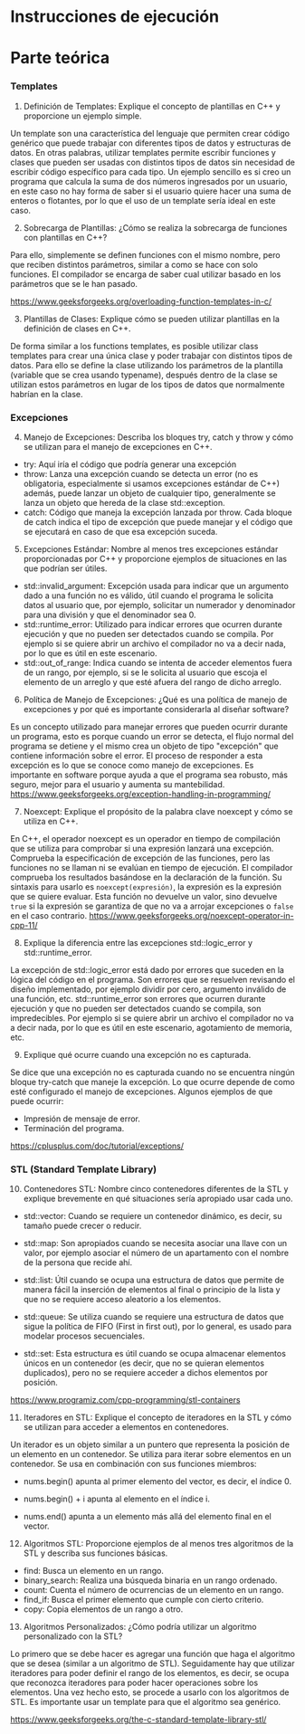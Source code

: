 # Instrucciones de ejecución

# Parte teórica
### Templates
1. Definición de Templates: Explique el concepto de plantillas en C++ y proporcione un ejemplo simple.

Un template son una característica del lenguaje que permiten crear código genérico que puede trabajar con diferentes tipos de datos y estructuras de datos. En otras palabras, utilizar templates permite escribir funciones y clases que pueden ser usadas con distintos tipos de datos sin necesidad de escribir código específico para cada tipo. Un ejemplo sencillo es si creo un programa que calcula la suma de dos números ingresados por un usuario, en este caso no hay forma de saber si el usuario quiere hacer una suma de enteros o flotantes, por lo que el uso de un template sería ideal en este caso.

2. Sobrecarga de Plantillas: ¿Cómo se realiza la sobrecarga de funciones con plantillas en C++?

Para ello, simplemente se definen funciones con el mismo nombre, pero que reciben distintos parámetros, similar a como se hace con solo funciones. El compilador se encarga de saber cual utilizar basado en los parámetros que se le han pasado.

https://www.geeksforgeeks.org/overloading-function-templates-in-c/

3. Plantillas de Clases: Explique cómo se pueden utilizar plantillas en la definición de clases en C++.

De forma similar a  los functions templates, es posible utilizar class templates para crear una única clase y poder trabajar con distintos tipos de datos. Para ello se define la clase utilizando los parámetros de la plantilla (variable que se crea usando typename), después dentro de la clase se utilizan estos parámetros en lugar de los tipos de datos que normalmente habrían en la clase.

### Excepciones
4. Manejo de Excepciones: Describa los bloques try, catch y throw y cómo se utilizan para el manejo de excepciones en C++.

- try: Aquí iría el código que podría generar una excepción
- throw: Lanza una excepción cuando se detecta un error (no es obligatoria, especialmente si usamos excepciones estándar de C++) además, puede lanzar un objeto de cualquier tipo, generalmente se lanza un objeto que hereda de la clase std::exception.
- catch: Código que maneja la excepción lanzada por throw. Cada bloque de catch indica el tipo de excepción que puede manejar y el código que se ejecutará en caso de que esa excepción suceda.

5. Excepciones Estándar: Nombre al menos tres excepciones estándar proporcionadas por C++ y proporcione ejemplos de situaciones en las que podrían ser útiles.

- std::invalid_argument: Excepción usada para indicar que un argumento dado a una función no es válido, útil cuando el programa le solicita datos al usuario que, por ejemplo, solicitar un numerador y denominador para una división y que el denominador sea 0.
- std::runtime_error: Utilizado para indicar errores que ocurren durante ejecución y que no pueden ser detectados cuando se compila. Por ejemplo si se quiere abrir un archivo el compilador no va a decir nada, por lo que es útil en este escenario.
- std::out_of_range: Indica cuando se intenta de acceder elementos fuera de un rango, por ejemplo, si se le solicita al usuario que escoja el elemento de un arreglo y que esté afuera del rango de dicho arreglo.

6. Política de Manejo de Excepciones: ¿Qué es una política de manejo de excepciones y por qué es importante considerarla al diseñar software?

Es un concepto utilizado para manejar errores que pueden ocurrir durante un programa, esto es porque cuando un error se detecta, el flujo normal del programa se detiene y el mismo crea un objeto de tipo "excepción" que contiene información sobre el error. El proceso de responder a esta excepción es lo que se conoce como manejo de excepciones.
Es importante en software porque ayuda a que el programa sea robusto, más seguro, mejor para el usuario y aumenta su mantebilidad.
https://www.geeksforgeeks.org/exception-handling-in-programming/

7. Noexcept: Explique el propósito de la palabra clave noexcept y cómo se utiliza en C++.

En C++, el operador noexcept es un operador en tiempo de compilación que se utiliza para comprobar si una expresión lanzará una excepción. Comprueba la especificación de excepción de las funciones, pero las funciones no se llaman ni se evalúan en tiempo de ejecución. El compilador comprueba los resultados basándose en la declaración de la función.
Su sintaxis para usarlo es `noexcept(expresión)`, la expresión es la expresión que se quiere evaluar. Esta función no devuelve un valor, sino devuelve `true` si la expresión se garantiza de que no va a arrojar excepciones o `false` en el caso contrario.
https://www.geeksforgeeks.org/noexcept-operator-in-cpp-11/

8. Explique la diferencia entre las excepciones std::logic_error y std::runtime_error.

La excepción de std::logic_error está dado por errores que suceden en la lógica del código en el programa. Son errores que se resuelven revisando el diseño implementado, por ejemplo dividir por cero, argumento inválido de una función, etc.
std::runtime_error son errores que ocurren durante ejecución y que no pueden ser detectados cuando se compila, son impredecibles. Por ejemplo si se quiere abrir un archivo el compilador no va a decir nada, por lo que es útil en este escenario, agotamiento de memoria, etc.

9. Explique qué ocurre cuando una excepción no es capturada.

Se dice que una excepción no es capturada cuando no se encuentra ningún bloque try-catch que maneje la excepción. Lo que ocurre depende de como esté configurado el manejo de excepciones. Algunos ejemplos de que puede ocurrir:
- Impresión de mensaje de error.
- Terminación del programa.

https://cplusplus.com/doc/tutorial/exceptions/

### STL (Standard Template Library)
10. Contenedores STL: Nombre cinco contenedores diferentes de la STL y explique brevemente en qué situaciones sería apropiado usar cada uno.
- std::vector: Cuando se requiere un contenedor dinámico, es decir, su tamaño puede crecer o reducir.

- std::map: Son apropiados cuando se necesita asociar una llave con un valor, por ejemplo asociar el número de un apartamento con el nombre de la persona que recide ahí.

- std::list: Útil cuando se ocupa una estructura de datos que permite de manera fácil la inserción de elementos al final o principio de la lista y que no se requiere acceso aleatorio a los elementos.

- std::queue: Se utiliza cuando se requiere una estructura de datos que sigue la política de FIFO (First in first out), por lo general, es usado para modelar procesos secuenciales.

- std::set: Esta estructura es útil cuando se ocupa almacenar elementos únicos en un contenedor (es decir, que no se quieran elementos duplicados), pero no se requiere acceder a dichos elementos por posición.

https://www.programiz.com/cpp-programming/stl-containers

11. Iteradores en STL: Explique el concepto de iteradores en la STL y cómo se utilizan para acceder a elementos en contenedores.

Un iterador es un objeto similar a un puntero que representa la posición de un elemento en un contenedor. Se utiliza para iterar sobre elementos en un contenedor. Se usa en combinación con sus funciones miembros:
- nums.begin() apunta al primer elemento del vector, es decir, el índice 0.

- nums.begin() + i apunta al elemento en el índice i.

- nums.end() apunta a un elemento más allá del elemento final en el vector.

12. Algoritmos STL: Proporcione ejemplos de al menos tres algoritmos de la STL y describa sus funciones básicas.
- find: Busca un elemento en un rango.
- binary_search: Realiza una búsqueda binaria en un rango ordenado.
- count: Cuenta el número de ocurrencias de un elemento en un rango.
- find_if: Busca el primer elemento que cumple con cierto criterio.
- copy: Copia elementos de un rango a otro.


13. Algoritmos Personalizados: ¿Cómo podría utilizar un algoritmo personalizado con la STL?

Lo primero que se debe hacer es agregar una función que haga el algoritmo que se desea (similar a un algoritmo de STL). Seguidamente hay que utilizar iteradores para poder definir el rango de los elementos, es decir, se ocupa que reconozca iteradores para poder hacer operaciones sobre los elementos. Una vez hecho esto, se procede a usarlo con los algoritmos de STL. Es importante usar un template para que el algoritmo sea genérico.

https://www.geeksforgeeks.org/the-c-standard-template-library-stl/